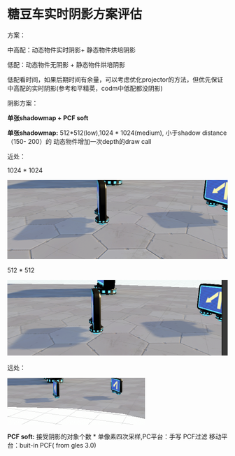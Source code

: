 # 糖豆车实时阴影方案评估

方案：

中高配：动态物件实时阴影+ 静态物件烘培阴影

低配：动态物件无阴影 + 静态物件烘培阴影

低配看时间，如果后期时间有余量，可以考虑优化projector的方法，但优先保证中高配的实时阴影\(参考和平精英，codm中低配都没阴影\)

阴影方案：

**单张shadowmap + PCF soft**

**单张shadowmap:** 512\*512\(low\),1024 \* 1024\(medium\),  小于shadow distance（150- 200）的 动态物件增加一次depth的draw call

近处：

1024 \* 1024

![](../../../../.gitbook/assets/image%20%2877%29.png)

512 \* 512

![](../../../../.gitbook/assets/image%20%2875%29.png)

远处：

![](../../../../.gitbook/assets/image%20%2876%29.png)

 **PCF soft:**  接受阴影的对象个数 \* 单像素四次采样,PC平台：手写 PCF过滤  移动平台：buit-in PCF\( from gles 3.0\)











